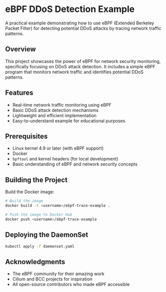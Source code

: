 # eBPF DDoS Detection Example

A practical example demonstrating how to use eBPF (Extended Berkeley Packet Filter) for detecting potential DDoS attacks by tracing network traffic patterns.

## Overview

This project showcases the power of eBPF for network security monitoring, specifically focusing on DDoS attack detection. It includes a simple eBPF program that monitors network traffic and identifies potential DDoS patterns.

## Features

- Real-time network traffic monitoring using eBPF
- Basic DDoS attack detection mechanisms
- Lightweight and efficient implementation
- Easy-to-understand example for educational purposes

## Prerequisites

- Linux kernel 4.9 or later (with eBPF support)
- Docker
- `bpftool` and kernel headers (for local development)
- Basic understanding of eBPF and network security concepts

## Building the Project

Build the Docker image:

```bash
# Build the image
docker build -t <username>/ebpf-trace-example .

# Push the image to Docker Hub
docker push <username>/ebpf-trace-example
```

## Deploying the DaemonSet

```bash
kubectl apply -f daemonset.yaml
```

## Acknowledgments

- The eBPF community for their amazing work
- Cilium and BCC projects for inspiration
- All open-source contributors who made eBPF accessible